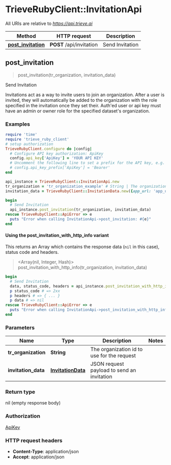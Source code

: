 # TrieveRubyClient::InvitationApi

All URIs are relative to *https://api.trieve.ai*

| Method | HTTP request | Description |
| ------ | ------------ | ----------- |
| [**post_invitation**](InvitationApi.md#post_invitation) | **POST** /api/invitation | Send Invitation |


## post_invitation

> post_invitation(tr_organization, invitation_data)

Send Invitation

Invitations act as a way to invite users to join an organization. After a user is invited, they will automatically be added to the organization with the role specified in the invitation once they set their. Auth'ed user or api key must have an admin or owner role for the specified dataset's organization.

### Examples

```ruby
require 'time'
require 'trieve_ruby_client'
# setup authorization
TrieveRubyClient.configure do |config|
  # Configure API key authorization: ApiKey
  config.api_key['ApiKey'] = 'YOUR API KEY'
  # Uncomment the following line to set a prefix for the API key, e.g. 'Bearer' (defaults to nil)
  # config.api_key_prefix['ApiKey'] = 'Bearer'
end

api_instance = TrieveRubyClient::InvitationApi.new
tr_organization = 'tr_organization_example' # String | The organization id to use for the request
invitation_data = TrieveRubyClient::InvitationData.new({app_url: 'app_url_example', email: 'email_example', organization_id: 'organization_id_example', redirect_uri: 'redirect_uri_example', user_role: 37}) # InvitationData | JSON request payload to send an invitation

begin
  # Send Invitation
  api_instance.post_invitation(tr_organization, invitation_data)
rescue TrieveRubyClient::ApiError => e
  puts "Error when calling InvitationApi->post_invitation: #{e}"
end
```

#### Using the post_invitation_with_http_info variant

This returns an Array which contains the response data (`nil` in this case), status code and headers.

> <Array(nil, Integer, Hash)> post_invitation_with_http_info(tr_organization, invitation_data)

```ruby
begin
  # Send Invitation
  data, status_code, headers = api_instance.post_invitation_with_http_info(tr_organization, invitation_data)
  p status_code # => 2xx
  p headers # => { ... }
  p data # => nil
rescue TrieveRubyClient::ApiError => e
  puts "Error when calling InvitationApi->post_invitation_with_http_info: #{e}"
end
```

### Parameters

| Name | Type | Description | Notes |
| ---- | ---- | ----------- | ----- |
| **tr_organization** | **String** | The organization id to use for the request |  |
| **invitation_data** | [**InvitationData**](InvitationData.md) | JSON request payload to send an invitation |  |

### Return type

nil (empty response body)

### Authorization

[ApiKey](../README.md#ApiKey)

### HTTP request headers

- **Content-Type**: application/json
- **Accept**: application/json

